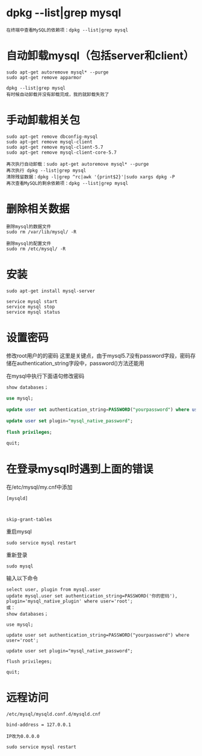 # dpkg --list|grep mysql

```
在终端中查看MySQL的依赖项：dpkg --list|grep mysql
```



# 自动卸载mysql（包括server和client）

```
sudo apt-get autoremove mysql* --purge
sudo apt-get remove apparmor
```



```
dpkg --list|grep mysql
有时候自动卸载并没有卸载完成，我的就卸载失败了
```



# 手动卸载相关包

```
sudo apt-get remove dbconfig-mysql
sudo apt-get remove mysql-client
sudo apt-get remove mysql-client-5.7
sudo apt-get remove mysql-client-core-5.7

```



```
再次执行自动卸载：sudo apt-get autoremove mysql* --purge
再次执行 dpkg --list|grep mysql
清除残留数据：dpkg -l|grep ^rc|awk '{print$2}'|sudo xargs dpkg -P
再次查看MySQL的剩余依赖项：dpkg --list|grep mysql
```



# 删除相关数据

```
删除mysql的数据文件
sudo rm /var/lib/mysql/ -R

删除mysql的配置文件
sudo rm /etc/mysql/ -R
```



# 安装

```
sudo apt-get install mysql-server 

service mysql start
service mysql stop
service mysql status
```



# 设置密码

修改root用户的的密码
这里是关键点，由于mysql5.7没有password字段，密码存储在authentication_string字段中，password()方法还能用

在mysql中执行下面语句修改密码

```sql
show databases；
 
use mysql;
  
update user set authentication_string=PASSWORD("yourpassword") where user='root';
  
update user set plugin="mysql_native_password";
  
flush privileges;
  
quit;
```

# 在登录mysql时遇到上面的错误

在/etc/mysql/my.cnf中添加

```
[mysqld]



skip-grant-tables
```

重启mysql

```
sudo service mysql restart
```

重新登录

```
sudo mysql
```

输入以下命令

```
select user, plugin from mysql.user
update mysql.user set authentication_string=PASSWORD('你的密码'), plugin='mysql_native_plugin' where user='root';
或：
show databases；
 
use mysql;
  
update user set authentication_string=PASSWORD("yourpassword") where user='root';
  
update user set plugin="mysql_native_password";
  
flush privileges;
  
quit;
```

# 远程访问

```
/etc/mysql/mysqld.conf.d/mysqld.cnf

bind-address = 127.0.0.1

IP改为0.0.0.0

sudo service mysql restart
```


